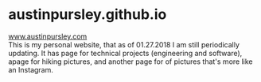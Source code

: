# austinpursley.github.io
www.austinpursley.com  
This is my personal website, that as of 01.27.2018 I am still periodically updating. It has page for technical projects
(engineering and software), apage for hiking pictures, and another page for of pictures that's more like an Instagram.

